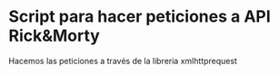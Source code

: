 # Script para hacer peticiones a API Rick&Morty
Hacemos las peticiones a través de la libreria xmlhttprequest